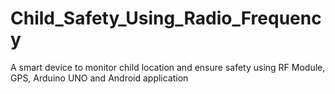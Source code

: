# Child_Safety_Using_Radio_Frequency
A smart device to monitor child location and ensure safety using RF Module, GPS, Arduino UNO and Android application
